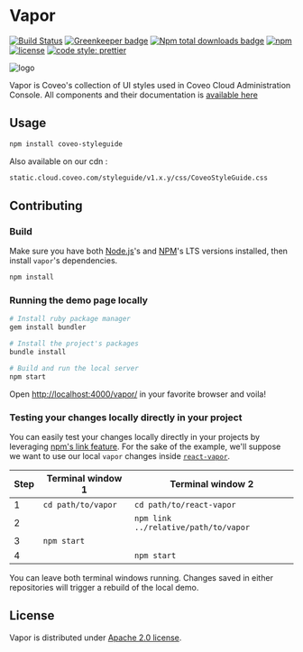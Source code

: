 
# Vapor

[![Build Status](https://img.shields.io/travis/coveo/vapor.svg?style=flat-square)](https://travis-ci.org/coveo/vapor)
[![Greenkeeper badge](https://badges.greenkeeper.io/coveo/vapor.svg?style=flat-square)](https://greenkeeper.io/)
[![Npm total downloads badge](https://img.shields.io/npm/dt/coveo-styleguide.svg?style=flat-square)](https://www.npmjs.com/package/coveo-styleguide)
[![npm](https://img.shields.io/npm/v/coveo-styleguide.svg?maxAge=2592000&style=flat-square)](https://www.npmjs.com/package/coveo-styleguide)
[![license](https://img.shields.io/hexpm/l/plug.svg?style=flat-square)](LICENSE)
[![code style: prettier](https://img.shields.io/badge/code_style-prettier-ff69b4.svg?style=flat-square)](https://github.com/prettier/prettier)

![logo](vapor.gif)

Vapor is Coveo's collection of UI styles used in Coveo Cloud Administration Console. All components and their documentation is [available here](http://coveo.github.io/vapor/general-guidelines/#content-numbers)

## Usage

```bash
npm install coveo-styleguide
```

Also available on our cdn :

```txt
static.cloud.coveo.com/styleguide/v1.x.y/css/CoveoStyleGuide.css
```

## Contributing

### Build

Make sure you have both [Node.js](https://nodejs.org/)'s and [NPM](https://www.npmjs.com/package/npm)'s LTS versions installed, then install `vapor`'s dependencies.

```bash
npm install
```

### Running the demo page locally

```bash
# Install ruby package manager
gem install bundler

# Install the project's packages
bundle install

# Build and run the local server
npm start
```

Open [http://localhost:4000/vapor/](http://localhost:4000/vapor/) in your favorite browser and voila!

### Testing your changes locally directly in your project

You can easily test your changes locally directly in your projects by leveraging [npm's link feature](https://docs.npmjs.com/cli/link). For the sake of the example, we'll suppose we want to use our local `vapor` changes inside [`react-vapor`](https://github.com/coveo/react-vapor).

| Step | Terminal window 1  | Terminal window 2                    |
| ---- | ------------------ | ------------------------------------ |
| 1    | `cd path/to/vapor` | `cd path/to/react-vapor`             |
| 2    |                    | `npm link ../relative/path/to/vapor` |
| 3    | `npm start`        |                                      |
| 4    |                    | `npm start`                          |

You can leave both terminal windows running. Changes saved in either repositories will trigger a rebuild of the local demo.

## License

Vapor is distributed under [Apache 2.0 license](LICENSE).
